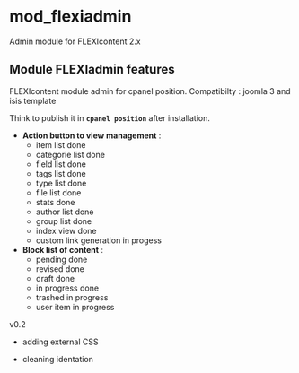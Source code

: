 mod_flexiadmin
==============
Admin module for FLEXIcontent 2.x


## Module FLEXIadmin features


FLEXIcontent module admin for cpanel position.
 Compatibilty : joomla 3 and isis template

Think to publish it in **`cpanel position`** after installation.

- **Action button to view management** :
  - item list done
  - categorie list done
  - field list done
  - tags list done
  - type list done
  - file list done
  - stats done
  - author list done
  - group list done
  - index view done
  - custom link generation in progess
- **Block list of content** :
  - pending done
  - revised done
  - draft done
  - in progress done
  - trashed in progress
  - user item in progress

v0.2
 + adding external CSS
 - cleaning identation
